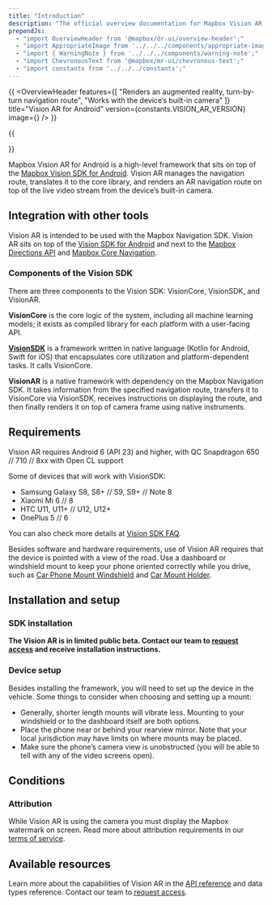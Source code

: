 ```yaml
---
title: "Introduction"
description: "The official overview documentation for Mapbox Vision AR for Android."
prependJs:
  - "import OverviewHeader from '@mapbox/dr-ui/overview-header';"
  - "import AppropriateImage from '../../../components/appropriate-image';"
  - "import { WarningNote } from '../../../components/warning-note';"
  - "import ChevronousText from '@mapbox/mr-ui/chevronous-text';"
  - "import constants from '../../../constants';"
---
```


{{
    <OverviewHeader
      features={[
        "Renders an augmented reality, turn-by-turn navigation route",
        "Works with the device’s built-in camera"
      ]}
      title="Vision AR for Android"
      version={constants.VISION_AR_VERSION}
      image={<AppropriateImage imageId="overviewVisionAr" alt="Mobile devices displaying applications using the Mapbox Vision AR for Android." />}
    />
}}

{{
<WarningNote title="Mapbox Vision AR for Android is in limited public beta">
    <p><a href="https://www.mapbox.com/vision/"><ChevronousText text="Request access" /></a></p>
</WarningNote>
}}

Mapbox Vision AR for Android is a high-level framework that sits on top of the [Mapbox Vision SDK for Android](/android/vision/overview/). Vision AR manages the navigation route, translates it to the core library, and renders an AR navigation route on top of the live video stream from the device’s built-in camera.

<!-- ## Uses -->

## Integration with other tools

Vision AR is intended to be used with the Mapbox Navigation SDK. Vision AR sits on top of the [Vision SDK for Android](/android/vision/overview/) and next to the [Mapbox Directions API](https://www.mapbox.com/api-documentation/navigation/#directions) and [Mapbox Core Navigation](/android/navigation/overview/).

### Components of the Vision SDK

There are three components to the Vision SDK: VisionCore, VisionSDK, and VisionAR.

**VisionCore** is the core logic of the system, including all machine learning models; it exists as compiled library for each platform with a user-facing API.

[**VisionSDK**](/android/vision-ar/overview/) is a framework written in native language (Kotlin for Android, Swift for iOS) that encapsulates core utilization and platform-dependent tasks. It calls VisionCore.

**VisionAR** is a native framework with dependency on the Mapbox Navigation SDK. It takes information from the specified navigation route, transfers it to VisionCore via VisionSDK, receives instructions on displaying the route, and then finally renders it on top of camera frame using native instruments.

## Requirements

Vision AR requires Android 6 (API 23) and higher, with QC Snapdragon 650 // 710 // 8xx with Open CL support

Some of devices that will work with VisionSDK:
- Samsung Galaxy S8, S8+ // S9, S9+ // Note 8
- Xiaomi Mi 6 // 8
- HTC U11, U11+ // U12, U12+
- OnePlus 5 // 6

You can also check more details at [Vision SDK FAQ](https://vision.mapbox.com/faq).

Besides software and hardware requirements, use of Vision AR requires that the device is pointed with a view of the road. Use a dashboard or windshield mount to keep your phone oriented correctly while you drive, such as [Car Phone Mount Windshield](https://www.amazon.com/gp/product/B06ZZWYQF7/) and [Car Mount Holder](https://www.amazon.com/Getron-Windshield-Dashboard-Universal-Smartphones/dp/B00XJE2YHQ/).

## Installation and setup

### SDK installation

**The Vision AR is in limited public beta. Contact our team to [request access](https://www.mapbox.com/vision) and receive installation instructions.**

### Device setup

Besides installing the framework, you will need to set up the device in the vehicle. Some things to consider when choosing and setting up a mount:

- Generally, shorter length mounts will vibrate less. Mounting to your windshield or to the dashboard itself are both options.
- Place the phone near or behind your rearview mirror. Note that your local jurisdiction may have limits on where mounts may be placed.
- Make sure the phone’s camera view is unobstructed (you will be able to tell with any of the video screens open).

## Conditions

### Attribution

While Vision AR is using the camera you must display the Mapbox watermark on screen. Read more about attribution requirements in our [terms of service](https://www.mapbox.com/tos/).

## Available resources

Learn more about the capabilities of Vision AR in the [API reference](/android/api/vision-ar/{{constants.VISION_AR_VERSION}}/index.html) and data types reference. Contact our team to [request access](https://www.mapbox.com/vision/).
